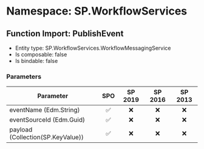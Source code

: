 # Namespace: SP.WorkflowServices

## Function Import: PublishEvent

- Entity type: SP.WorkflowServices.WorkflowMessagingService
- Is composable: false
- Is bindable: false

### Parameters

Parameter | SPO | SP 2019 | SP 2016 | SP 2013
----------|:---:|:-------:|:-------:|:-------:
eventName (Edm.String) | ✅ | ❌ | ❌ | ❌
eventSourceId (Edm.Guid) | ✅ | ❌ | ❌ | ❌
payload (Collection(SP.KeyValue)) | ✅ | ❌ | ❌ | ❌